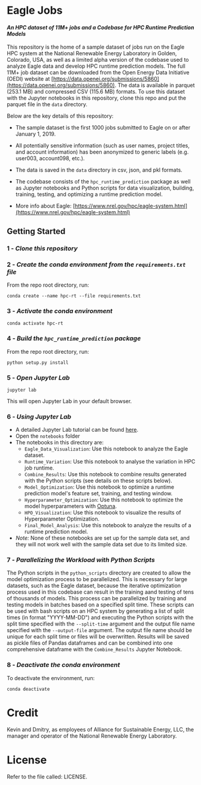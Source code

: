 # Eagle Jobs
#### *An HPC dataset of 11M+ jobs and a Codebase for HPC Runtime Prediction Models*
This repository is the home of a sample dataset of jobs run on the Eagle HPC system at the National Renewable Energy Laboratory in Golden, Colorado, USA, as well as a limited alpha version of the codebase used to analyze Eagle data and develop HPC runtime prediction models. The full 11M+ job dataset can be downloaded from the Open Energy Data Initiative (OEDI) website at [https://data.openei.org/submissions/5860](https://data.openei.org/submissions/5860). The data is available in parquet (253.1 MB) and compressed CSV (115.6 MB) formats. To use this dataset with the Jupyter notebooks in this repository, clone this repo and put the parquet file in the `data` directory.

Below are the key details of this repository:

* The sample dataset is the first 1000 jobs submitted to Eagle on or after January 1, 2019. 

* All potentially sensitive information (such as user names, project titles, and account information) has been anonymized to generic labels (e.g. user003, account098, etc.).

* The data is saved in the `data` directory in csv, json, and pkl formats.

* The codebase consists of the `hpc_runtime_prediction` package as well as Jupyter notebooks and Python scripts for data visualization, building, training, testing, and optimizing a runtime prediction model.

* More info about Eagle: [https://www.nrel.gov/hpc/eagle-system.html](https://www.nrel.gov/hpc/eagle-system.html)

## Getting Started
### 1 - *Clone this repository*
### 2 -  *Create the conda environment from the `requirements.txt` file*
From the repo root directory, run:
```
conda create --name hpc-rt --file requirements.txt
```
### 3 - *Activate the conda environment*
```
conda activate hpc-rt
```
### 4 - *Build the `hpc_runtime_prediction` package*
From the repo root directory, run:
```
python setup.py install
```
### 5 - *Open Jupyter Lab*
```
jupyter lab
```
This will open Jupyter Lab in your default browser.
### 6 - *Using Jupyter Lab*
- A detailed Jupyter Lab tutorial can be found [here](https://jupyterlab.readthedocs.io/en/stable/).
- Open the `notebooks` folder
- The notebooks in this directory are:
  - `Eagle_Data_Visualization`: Use this notebook to analyze the Eagle dataset.
  - `Runtime_Variation`: Use this notebook to analyse the variation in HPC job runtime.
  - `Combine_Results`: Use this notebook to combine results generated with the Python scripts (see details on these scripts below).
  - `Model_Optimization`: Use this notebook to optimize a runtime prediction model's feature set, training, and testing window.
  - `Hyperparameter_Optimization`: Use this notebook to optimize the model hyperparameters with [Optuna](https://optuna.readthedocs.io/en/stable/).
  - `HPO_Visualization`: Use this notebook to visualize the results of Hyperparameter Optimization.
  - `Final_Model_Analysis`: Use this notebook to analyze the results of a runtime prediction model.
- *Note:* None of these notebooks are set up for the sample data set, and they will not work well with the sample data set due to its limited size.
  
### 7 - *Parallelizing the Workload with Python Scripts*
The Python scripts in the `python_scripts` directory are created to allow the model optimization process to be parallelized. This is necessary for large datasets, such as the Eagle dataset, because the iterative optimization process used in this codebase can result in the training aand testing of tens of thousands of models. This process can be parallelized by training and testing models in batches based on a specified split time. These scripts can be used with bash scripts on an HPC system by generating a list of split times (in format "YYYY-MM-DD") and executing the Python scripts with the split time specified with the `--split-time` argument and the output file name specified with the `--output-file` argument. The output file name should be unique for each split time or files will be overwritten. Results will be saved as pickle files of Pandas dataframes and can be combined into one comprehensive dataframe with the `Combine_Results` Jupyter Notebook.

### 8 - *Deactivate the conda environment*
To deactivate the environment, run:
```
conda deactivate
```

# Credit

Kevin and Dmitry, as employees of Alliance for Sustainable Energy, LLC, the manager and operator of the National Renewable Energy Laboratory.

# License

Refer to the file called: LICENSE.
